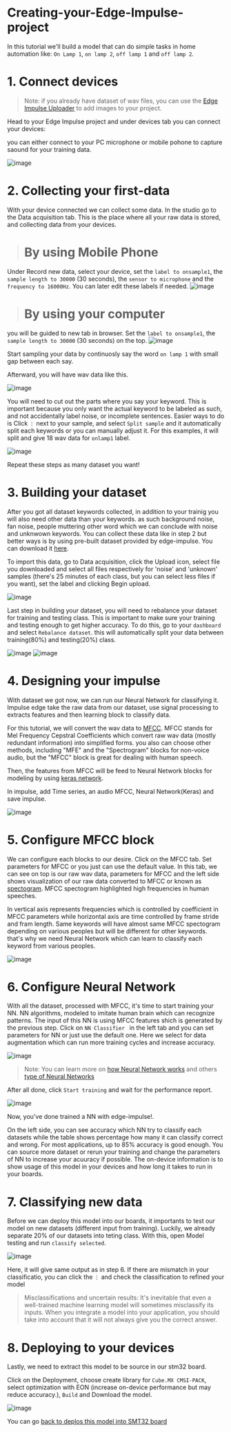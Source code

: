 # Creating-your-Edge-Impulse-project

In this tutorial we'll build a model that can do simple tasks in home automation like: `On Lamp 1`, `on lamp 2`, `off lamp 1` and `off lamp 2`.

# 1. Connect devices
>Note: if you already have dataset of wav files, you can use the [Edge Impulse Uploader](https://docs.edgeimpulse.com/docs/cli-uploader) to add images to your project.

Head to your Edge Impulse project and under devices tab you can connect your devices:

you can either connect to your PC microphone or mobile pohone to capture saound for your training data.

![image](https://user-images.githubusercontent.com/57432755/122660725-fc78e800-d1b5-11eb-85fe-a1b4d9481558.png)

# 2. Collecting your first-data

With your device connected we can collect some data. In the studio go to the Data acquisition tab. This is the place where all your raw data is stored, and collecting data from your devices.

># By using Mobile Phone
Under Record new data, select your device, set the `label to onsample1`, the `sample length to 30000` (30 seconds), the `sensor to microphone` and the `frequency to 16000Hz`. You can later edit these labels if needed.
![image](https://user-images.githubusercontent.com/57432755/122660825-16ff9100-d1b7-11eb-9346-4fbae83d7684.png)

># By using your computer
you will be guided to new tab in browser. Set the `label to onsample1`, the `sample length to 30000` (30 seconds) on the top.
![image](https://user-images.githubusercontent.com/57432755/122661043-e4569800-d1b8-11eb-896b-dbc2545f470c.png)


Start sampling your data by continuosly say the word `on lamp 1` with small gap between each say.

Afterward, you will have wav data like this.

![image](https://user-images.githubusercontent.com/57432755/122661132-c8072b00-d1b9-11eb-8726-7c83dc60cfa5.png)

You will need to cut out the parts where you say your keyword. This is important because you only want the actual keyword to be labeled as such, and not accidentally label noise, or incomplete sentences. Easier ways to do is Click `⋮` next to your sample, and select `Split sample` and it automatically split each keywords or you can manually adjust it. For this examples, it will split and give 18 wav data for `onlamp1` label.

![image](https://user-images.githubusercontent.com/57432755/122661194-2f24df80-d1ba-11eb-8b98-7e7a16ce6ec8.png)


Repeat these steps as many dataset you want!

# 3. Building your dataset


After you got all dataset keywords collected, in addition to your trainig you will also need other data than your keywords. as such background noise, fan noise, people muttering other word which we can conclude with noise and unknwown keywords. You can collect these data like in step 2 but better ways is by using pre-built dataset provided by edge-impulse. You can download it [here](https://docs.edgeimpulse.com/docs/keyword-spotting).

To import this data, go to Data acquisition, click the Upload icon, select file you downloaded and select all files respectively for 'noise' and 'unknown' samples (there's 25 minutes of each class, but you can select less files if you want), set the label and clicking Begin upload. 

![image](https://user-images.githubusercontent.com/57432755/122661374-2e8d4880-d1bc-11eb-81cd-184f5125cc5b.png)

Last step in building your dataset, you will need to rebalance your dataset for training and testing class. This is important to make sure your training and testing enough to get higher accuracy. To do this, go to your `dashboard` and select `Rebalance dataset`. this will automatically split your data between training(80%) and testing(20%) class.

![image](https://user-images.githubusercontent.com/57432755/122661586-7ca34b80-d1be-11eb-841f-bd9ac9f10244.png) ![image](https://user-images.githubusercontent.com/57432755/122661591-87f67700-d1be-11eb-8ba3-b6656d8bffea.png)


# 4. Designing your impulse

With dataset we got now, we can run our Neural Network for classifying it. Impulse edge take the raw data from our dataset, use signal processing to extracts features and then learning block to classify data. 

For this tutorial, we will convert the wav data to [MFCC](https://en.wikipedia.org/wiki/Mel-frequency_cepstrum#:~:text=From%20Wikipedia%2C%20the%20free%20encyclopedia,nonlinear%20mel%20scale%20of%20frequency.). MFCC stands for Mel Frequency Cepstral Coefficients which convert raw wav data (mostly redundant information) into simplified forms. you also can choose other methods,  including "MFE" and the "Spectrogram" blocks for non-voice audio, but the "MFCC" block is great for dealing with human speech.

Then, the features from MFCC will be feed to Neural Network blocks for modeling by using [keras network](https://www.tutorialspoint.com/keras/keras_introduction.htm). 

In impulse, add Time series, an audio MFCC, Neural Network(Keras) and save impulse.

![image](https://user-images.githubusercontent.com/57432755/122661725-e40dcb00-d1bf-11eb-96c9-0e2a0be75196.png)

# 5. Configure MFCC block

We can configure each blocks to our desire. Click on the MFCC tab. Set parameters for MFCC or you just can use the default value. In this tab, we can see on top is our raw wav data, parameters for MFCC and the left side shows visualization of our raw data converted to MFCC or known as [spectogram](https://pnsn.org/spectrograms/what-is-a-spectrogram#:~:text=A%20spectrogram%20is%20a%20visual,energy%20levels%20vary%20over%20time.). MFCC spectogram highlighted high frequencies in human speeches.

In vertical axis represents frequencies which is controlled by coefficient in MFCC parameters while horizontal axis are time controlled by frame stride and fram length. Same keywords will have almost same MFCC spectogram depending on various peoples but will be different for other keywords. that's why we need Neural Network which can learn to classify each keyword from various peoples.

![image](https://user-images.githubusercontent.com/57432755/122661925-cb9eb000-d1c1-11eb-8d7a-833a167e2332.png)

# 6. Configure Neural Network

With all the dataset, processed with MFCC, it's time to start training your NN. NN algorithms, modeled to imitate human brain which can recognize patterns. The input of this NN is using MFCC features shich is generated by the previous step. Click on `NN Classifier ` in the left tab and you can set parameters for NN or just use the default one. Here we select for data augmentation which can run more training cycles and increase accuracy.

![image](https://user-images.githubusercontent.com/57432755/122663348-4e2c6d00-d1cc-11eb-9361-9cb587d471c1.png)

>Note: You can learn more on [how Neural Network works](https://www.explainthatstuff.com/introduction-to-neural-networks.html) and others [type of Neural Networks](https://www.mygreatlearning.com/blog/types-of-neural-networks/)



After all done, click `Start training` and wait for the performance report.

![image](https://user-images.githubusercontent.com/57432755/122663357-5dabb600-d1cc-11eb-9d18-c847afbb3b5d.png)

Now, you've done trained a NN with edge-impulse!. 

On the left side, you can see accuracy which NN try to classify each datasets while the table shows percentage how many it can classify correct and wrong. For most applications, up to 85% accuracy is good enough. You can source more dataset or rerun your training and change the parameters of NN to increase your acuuracy if possible. The on-device information is to show usage of this model in your devices and how long it takes to run in your boards.


# 7. Classifying new data

Before we can deploy this model into our boards, it importants to test our model on new datasets (different input from training). Luckily, we already separate 20% of our datasets into teting class. With this, open Model testing and run `classify selected`.

![image](https://user-images.githubusercontent.com/57432755/122663555-e70fb800-d1cd-11eb-9d5f-486a6700eab8.png)

Here, it will give same output as in step 6. If there are mismatch in your classificatio, you can click the `⋮` and check the classification to refined your model

>Misclassifications and uncertain results:  It's inevitable that even a well-trained machine learning model will sometimes misclassify its inputs. When you integrate a model into your application, you should take into account that it will not always give you the correct answer.


# 8. Deploying to your devices

Lastly, we need to extract this model to be source in our stm32 board.

Click on the Deployment, choose create library for `Cube.MX CMSI-PACK`, select optimization with EON (increase on-device performance but may reduce accuracy.), `Build` and Download the model.

![image](https://user-images.githubusercontent.com/57432755/122663698-15da5e00-d1cf-11eb-9afc-cf18dea009af.png)




You can go [back to deplos this model into SMT32 board](../README.md)







